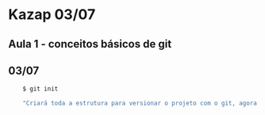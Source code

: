 # Kazap 03/07 
## Aula 1 - conceitos básicos de git
## 03/07

```bash
    $ git init

    "Criará toda a estrutura para versionar o projeto com o git, agora podemos começar a utilizar todos os outros comandos da ferramenta GIT nesse projeto!"
```